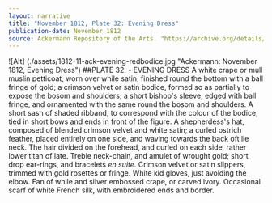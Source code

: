 ```yaml
---
layout: narrative
title: "November 1812, Plate 32: Evening Dress"
publication-date: November 1812
source: Ackermann Repository of the Arts. "https://archive.org/details/repositoryofarts812acke"
---
```


![Alt] (./assets/1812-11-ack-evening-redbodice.jpg "Ackermann: November 1812, Evening Dress")
##PLATE 32. - EVENING DRESS
A white crape or mull muslin petticoat, worn over while satin, finished round the bottom with a ball fringe of gold; a crimson velvet or satin bodice, formed so as partially to expose the bosom and shoulders; a short bishop's sleeve, edged with ball fringe, and ornamented with the same round the bosom and shoulders. A short sash of shaded ribband, to correspond with the colour of the bodice, tied in short bows and   ends   in   front  of the  figure. A shepherdess's hat, composed of blended crimson velvet and white
satin; a curled ostrich feather, placed entirely on one side, and waving towards the back oft lie neck. The hair divided on the forehead, and curled on each side, rather lower titan of late. Treble neck-chain, and amulet of wrought gold; short drop ear-rings, and bracelets *en suite*. Crimson velvet or satin slippers, trimmed with gold rosettes or fringe. White kid gloves, just avoiding the elbow. Fan of while and silver embossed crape, or carved ivory. Occasional scarf of white French silk, with embroidered ends
and border.
